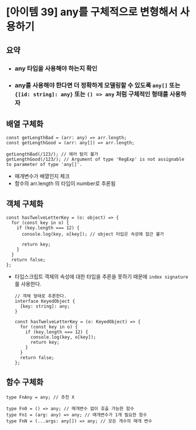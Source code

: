 # [아이템 39] any를 구체적으로 변형해서 사용하기

## 요약

- ### any 타입을 사용해야 하는지 확인
- ### any를 사용해야 한다면 더 정확하게 모델링할 수 있도록 `any[]` 또는 `{[id: string]: any}` 또는 `() => any` 처럼 구체적인 형태를 사용하자

## 배열 구체화

```tsx
const getLengthBad = (arr: any) => arr.length;
const getLengthGood = (arr: any[]) => arr.length;

getLengthBad(/123/); // 에러 탐지 불가
getLengthGood(/123/); // Argument of type 'RegExp' is not assignable to parameter of type 'any[]'.
```

- 매개변수가 배열인지 체크
- 함수의 arr.length 의 타입이 number로 추론됨

## 객체 구체화

```tsx
const hasTwelveLetterKey = (o: object) => {
  for (const key in o) {
    if (key.length === 12) {
      console.log(key, o[key]); // object 타입은 속성에 접근 불가

      return key;
    }
  }
  return false;
};
```

- 타입스크립트 객체의 속성에 대한 타입을 추론을 못하기 때문에 `index signature`를 사용한다.

  ```tsx
  // 객체 형태로 추론한다.
  interface KeyedObject {
    [key: string]: any;
  }

  const hasTwelveLetterKey = (o: KeyedObject) => {
    for (const key in o) {
      if (key.length === 12) {
        console.log(key, o[key]);
        return key;
      }
    }
    return false;
  };
  ```

## 함수 구체화

```tsx
type FnAny = any; // 추천 X

type Fn0 = () => any; // 매개변수 없이 호출 가능한 함수
type Fn1 = (arg: any) => any; // 매개변수가 1개 필요한 함수
type FnN = (...args: any[]) => any; // 모든 개수의 매개 변수
```
